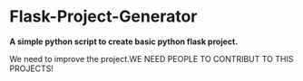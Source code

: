 # Flask-Project-Generator

<b>A simple python script to create basic python flask project.</b>

We need to improve the project.WE NEED PEOPLE TO CONTRIBUT TO THIS PROJECTS!
